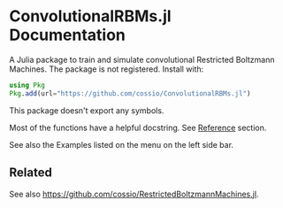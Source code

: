 # ConvolutionalRBMs.jl Documentation

A Julia package to train and simulate convolutional Restricted Boltzmann Machines.
The package is not registered.
Install with:

```julia
using Pkg
Pkg.add(url="https://github.com/cossio/ConvolutionalRBMs.jl")
```

This package doesn't export any symbols.

Most of the functions have a helpful docstring.
See [Reference](@ref) section.

See also the Examples listed on the menu on the left side bar.

## Related

See also <https://github.com/cossio/RestrictedBoltzmannMachines.jl>.